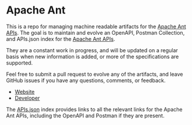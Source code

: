 # Apache AntThis is a repo for managing machine readable artifacts for the [Apache Ant APIs](http://ant.apache.org/). The goal is to maintain and evolve an OpenAPI, Postman Collection, and APIs.json index for the [Apache Ant APIs](http://ant.apache.org/).They are a constant work in progress, and will be updated on a regular basis when new information is added, or more of the specifications are supported.Feel free to submit a pull request to evolve any of the artifacts, and leave GitHub issues if you have any questions, comments, or feedback.- [Website](http://ant.apache.org/)- [Developer](http://ant.apache.org/)The [APIs.json](https://github.com/api-evangelist/apache-ant/blob/master/apis.json) index provides links to all the relevant links for the Apache Ant APIs, including the OpenAPI and Postman if they are present.
